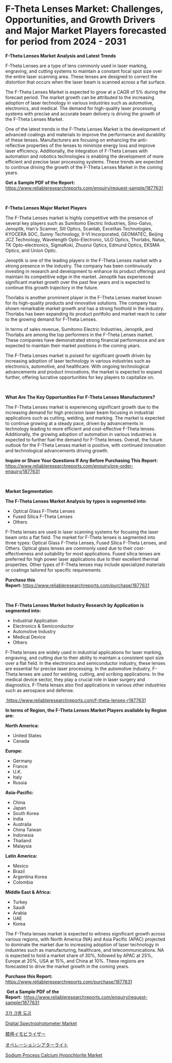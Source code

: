 <p><h1>F-Theta Lenses Market: Challenges, Opportunities, and Growth Drivers and Major Market Players forecasted for period from 2024 - 2031</h1></p><p><strong>F-Theta Lenses Market Analysis and Latest Trends</strong></p>
<p><p>F-Theta Lenses are a type of lens commonly used in laser marking, engraving, and cutting systems to maintain a constant focal spot size over the entire laser scanning area. These lenses are designed to correct the distortion that occurs when the laser beam is scanned across a flat surface. </p><p>The F-Theta Lenses Market is expected to grow at a CAGR of 5% during the forecast period. The market growth can be attributed to the increasing adoption of laser technology in various industries such as automotive, electronics, and medical. The demand for high-quality laser processing systems with precise and accurate beam delivery is driving the growth of the F-Theta Lenses Market.</p><p>One of the latest trends in the F-Theta Lenses Market is the development of advanced coatings and materials to improve the performance and durability of these lenses. Manufacturers are focusing on enhancing the anti-reflective properties of the lenses to minimize energy loss and improve laser efficiency. Additionally, the integration of F-Theta Lenses with automation and robotics technologies is enabling the development of more efficient and precise laser processing systems. These trends are expected to continue driving the growth of the F-Theta Lenses Market in the coming years.</p></p>
<p><strong>Get a Sample PDF of the Report:&nbsp;</strong> <a href="https://www.reliableresearchreports.com/enquiry/request-sample/1877631">https://www.reliableresearchreports.com/enquiry/request-sample/1877631</a></p>
<p>&nbsp;</p>
<p><strong>F-Theta Lenses Major Market Players</strong></p>
<p><p>The F-Theta Lenses market is highly competitive with the presence of several key players such as Sumitomo Electric Industries, Sino-Galvo, Jenoptik, Han's Scanner, Sill Optics, Scanlab, Excelitas Technologies, KYOCERA SOC, Sunny Technology, II-VI Incorporated, GEOMATEC, Beijing JCZ Technology, Wavelength Opto-Electronic, ULO Optics, Thorlabs, Nalux, TK Opto-electronics, SigmaKoki, Zhuorui Optics, Edmund Optics, EKSMA Optics, and Union Optic.</p><p>Jenoptik is one of the leading players in the F-Theta Lenses market with a strong presence in the industry. The company has been continuously investing in research and development to enhance its product offerings and maintain its competitive edge in the market. Jenoptik has experienced significant market growth over the past few years and is expected to continue this growth trajectory in the future.</p><p>Thorlabs is another prominent player in the F-Theta Lenses market known for its high-quality products and innovative solutions. The company has shown remarkable market growth and has a strong foothold in the industry. Thorlabs has been expanding its product portfolio and market reach to cater to the growing demand for F-Theta Lenses.</p><p>In terms of sales revenue, Sumitomo Electric Industries, Jenoptik, and Thorlabs are among the top performers in the F-Theta Lenses market. These companies have demonstrated strong financial performance and are expected to maintain their market positions in the coming years.</p><p>The F-Theta Lenses market is poised for significant growth driven by increasing adoption of laser technology in various industries such as electronics, automotive, and healthcare. With ongoing technological advancements and product innovations, the market is expected to expand further, offering lucrative opportunities for key players to capitalize on.</p></p>
<p>&nbsp;</p>
<p><strong>What Are The Key Opportunities For F-Theta Lenses Manufacturers?</strong></p>
<p><p>The F-Theta Lenses market is experiencing significant growth due to the increasing demand for high precision laser beam focusing in industrial applications such as cutting, welding, and marking. The market is expected to continue growing at a steady pace, driven by advancements in technology leading to more efficient and cost-effective F-Theta lenses. Additionally, the growing adoption of automation in various industries is expected to further fuel the demand for F-Theta lenses. Overall, the future outlook for the F-Theta Lenses market is positive, with continued innovation and technological advancements driving growth.</p></p>
<p><strong>Inquire or Share Your Questions If Any Before Purchasing This Report:</strong> <a href="https://www.reliableresearchreports.com/enquiry/pre-order-enquiry/1877631">https://www.reliableresearchreports.com/enquiry/pre-order-enquiry/1877631</a></p>
<p>&nbsp;</p>
<p><strong>Market Segmentation</strong></p>
<p><strong>The F-Theta Lenses Market Analysis by types is segmented into:</strong></p>
<p><ul><li>Optical Glass F-Theta Lenses</li><li>Fused Silica F-Theta Lenses</li><li>Others</li></ul></p>
<p><p>F-Theta lenses are used in laser scanning systems for focusing the laser beam onto a flat field. The market for F-Theta lenses is segmented into three types: Optical Glass F-Theta Lenses, Fused Silica F-Theta Lenses, and Others. Optical glass lenses are commonly used due to their cost-effectiveness and suitability for most applications. Fused silica lenses are preferred for high power laser applications due to their excellent thermal properties. Other types of F-Theta lenses may include specialized materials or coatings tailored for specific requirements.</p></p>
<p><strong>Purchase this Report:&nbsp;</strong><a href="https://www.reliableresearchreports.com/purchase/1877631">https://www.reliableresearchreports.com/purchase/1877631</a></p>
<p>&nbsp;</p>
<p><strong>The F-Theta Lenses Market Industry Research by Application is segmented into:</strong></p>
<p><ul><li>Industrial Application</li><li>Electronics & Semiconductor</li><li>Automotive Industry</li><li>Medical Device</li><li>Others</li></ul></p>
<p><p>F-Theta lenses are widely used in industrial applications for laser marking, engraving, and cutting due to their ability to maintain a consistent spot size over a flat field. In the electronics and semiconductor industry, these lenses are essential for precise laser processing. In the automotive industry, F-Theta lenses are used for welding, cutting, and scribing applications. In the medical device sector, they play a crucial role in laser surgery and diagnostics. F-Theta lenses also find applications in various other industries such as aerospace and defense.</p></p>
<p><a href="https://www.reliableresearchreports.com/f-theta-lenses-r1877631">&nbsp;https://www.reliableresearchreports.com/f-theta-lenses-r1877631</a></p>
<p><strong>In terms of Region, the F-Theta Lenses Market Players available by Region are:</strong></p>
<p>
    <p> <strong> North America: </strong>
        <ul>
            <li>United States</li>
            <li>Canada</li>
        </ul>
        </p> 
    <p> <strong> Europe: </strong>
        <ul>
            <li>Germany</li>
            <li>France</li>
            <li>U.K.</li>
            <li>Italy</li>
            <li>Russia</li>
        </ul>
        </p> 
    <p> <strong> Asia-Pacific: </strong>
        <ul>
            <li>China</li>
            <li>Japan</li>
            <li>South Korea</li>
            <li>India</li>
            <li>Australia</li>
            <li>China Taiwan</li>
            <li>Indonesia</li>
            <li>Thailand</li>
            <li>Malaysia</li>
        </ul>
        </p> 
    <p> <strong> Latin America: </strong>
        <ul>
            <li>Mexico</li>
            <li>Brazil</li>
            <li>Argentina Korea</li>
            <li>Colombia</li>
        </ul>
        </p> 
    <p> <strong> Middle East & Africa: </strong>
        <ul>
            <li>Turkey</li>
            <li>Saudi</li>
            <li>Arabia</li>
            <li>UAE</li>
            <li>Korea</li>
        </ul>
    </p>
    </p>
<p><p>The F-Theta lenses market is expected to witness significant growth across various regions, with North America (NA) and Asia Pacific (APAC) projected to dominate the market due to increasing adoption of laser technology in industries such as manufacturing, healthcare, and telecommunications. NA is expected to hold a market share of 30%, followed by APAC at 25%, Europe at 20%, USA at 15%, and China at 10%. These regions are forecasted to drive the market growth in the coming years.</p></p>
<p><strong>Purchase this Report: </strong><a href="https://www.reliableresearchreports.com/purchase/1877631">https://www.reliableresearchreports.com/purchase/1877631</a></p>
<p>&nbsp;<strong>Get a Sample PDF of the Report:&nbsp;&nbsp;</strong><a href="https://www.reliableresearchreports.com/enquiry/request-sample/1877631">https://www.reliableresearchreports.com/enquiry/request-sample/1877631</a></p>
<p><strong></strong></p>
<p><p><a href="https://github.com/fredrickeglers/Market-Research-Report-List-1/blob/main/380326440492.md">3가 크롬 도금</a></p><p><a href="https://view.publitas.com/reportprime-1/digital-spectrophotometer-market-research-report-its-history-and-forecast-2024-to-2031/">Digital Spectrophotometer Market</a></p><p><a href="https://github.com/JacksonWiza1924/Market-Research-Report-List-1/blob/main/457037044038.md">膝用イモビライザー</a></p><p><a href="https://github.com/hwbcz413288296/Market-Research-Report-List-1/blob/main/110961844037.md">オペレーションシアターライト</a></p><p><a href="https://summer-dogwood-3e9.notion.site/Sodium-Process-Calcium-Hypochlorite-Market-Competitive-Analysis-Market-Trends-and-Forecast-to-2031-61745e23a0b04e258553f20fcfa3f4e9">Sodium Process Calcium Hypochlorite Market</a></p></p>